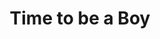 ---
layout: archive_film
permalink: en/archive/2020/short/time-to-be-a-boy

title: Time to be a Boy
director: Antonio Aleixo
country: Portugal
description: A post quarantine short documentary.
category: short
image_folder: images/films/archive/2020/short/time-to-be-a-boy
is_winner: true
submission_year: 2020
lang: en
---